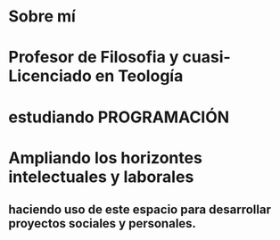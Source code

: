 # Sobre mí 
# Profesor de Filosofia y cuasi-Licenciado en Teología 
# estudiando PROGRAMACIÓN
# Ampliando los horizontes intelectuales y laborales 
## haciendo uso de este espacio para desarrollar proyectos sociales y personales.
